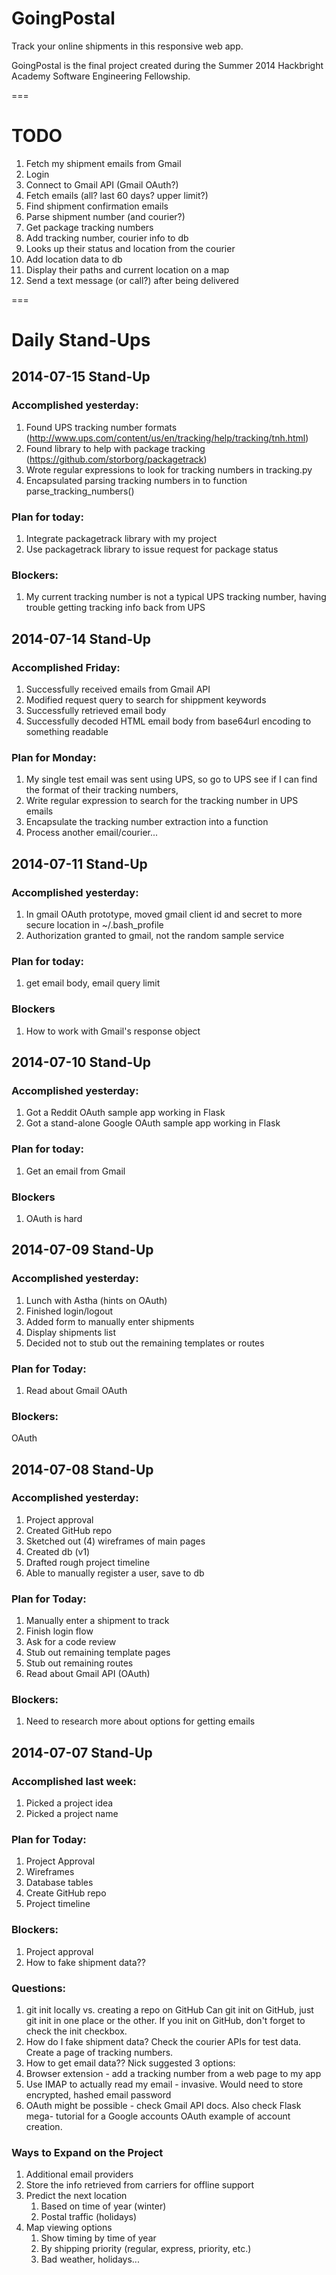 GoingPostal
===========

Track your online shipments in this responsive web app.

GoingPostal is the final project created during the Summer 2014 Hackbright Academy Software Engineering Fellowship.



===
# TODO

1.  Fetch my shipment emails from Gmail
  1.  Login
  2.  Connect to Gmail API (Gmail OAuth?)
  3.  Fetch emails (all? last 60 days? upper limit?)
  4.  Find shipment confirmation emails
  5.  Parse shipment number (and courier?)
2.  Get package tracking numbers
  1.  Add tracking number, courier info to db
3.  Looks up their status and location from the courier
  1.  Add location data to db
4.  Display their paths and current location on a map
5.  Send a text message (or call?) after being delivered

===

# Daily Stand-Ups

## 2014-07-15 Stand-Up

### Accomplished yesterday:
1.  Found UPS tracking number formats 
(http://www.ups.com/content/us/en/tracking/help/tracking/tnh.html)
2.  Found library to help with package tracking
(https://github.com/storborg/packagetrack)
3.  Wrote regular expressions to look for tracking numbers in tracking.py
4.  Encapsulated parsing tracking numbers in to function parse_tracking_numbers()

### Plan for today:
1.  Integrate packagetrack library with my project
2.  Use packagetrack library to issue request for package status

### Blockers:
1.  My current tracking number is not a typical UPS tracking number, having
    trouble getting tracking info back from UPS


## 2014-07-14 Stand-Up

### Accomplished Friday:
1.  Successfully received emails from Gmail API
2.  Modified request query to search for shippment keywords
3.  Successfully retrieved email body
4.  Successfully decoded HTML email body from base64url encoding to something
    readable

### Plan for Monday:
1.  My single test email was sent using UPS, so go to UPS see if I can find the
    format of their tracking numbers,
2.  Write regular expression to search for the tracking number in UPS emails
3.  Encapsulate the tracking number extraction into a function
4.  Process another email/courier...

## 2014-07-11 Stand-Up

### Accomplished yesterday:
1.  In gmail OAuth prototype, moved gmail client id and 
    secret to more secure location in ~/.bash_profile
2.  Authorization granted to gmail, not the random sample service

### Plan for today:
1.  get email body, email query limit

### Blockers
1.  How to work with Gmail's response object

## 2014-07-10 Stand-Up

### Accomplished yesterday:
1.  Got a Reddit OAuth sample app working in Flask
2.  Got a stand-alone Google OAuth sample app working in Flask

### Plan for today:
1.  Get an email from Gmail

### Blockers
1.  OAuth is hard

## 2014-07-09 Stand-Up

### Accomplished yesterday:
1.  Lunch with Astha (hints on OAuth)
2.  Finished login/logout
3.  Added form to manually enter shipments
4.  Display shipments list
5.  Decided not to stub out the remaining templates or routes

### Plan for Today:
1.  Read about Gmail OAuth

### Blockers:
OAuth


## 2014-07-08 Stand-Up

### Accomplished yesterday:
1.  Project approval
2.  Created GitHub repo
3.  Sketched out (4) wireframes of main pages
4.  Created db (v1)
5.  Drafted rough project timeline
6.  Able to manually register a user, save to db

### Plan for Today:
1.  Manually enter a shipment to track
2.  Finish login flow
3.  Ask for a code review
4.  Stub out remaining template pages
5.  Stub out remaining routes
6.  Read about Gmail API (OAuth)

### Blockers:
1.  Need to research more about options for getting emails

## 2014-07-07 Stand-Up

### Accomplished last week:
1. Picked a project idea
2. Picked a project name

### Plan for Today:
1.  Project Approval
2.  Wireframes
3.  Database tables
4.  Create GitHub repo
5.  Project timeline

### Blockers:
1.  Project approval
2.  How to fake shipment data??

### Questions:
1.  git init locally vs. creating a repo on GitHub
Can git init on GitHub, just git init in one place or the other. 
If you init on GitHub, don't forget to check the init checkbox.
2.  How do I fake shipment data?
Check the courier APIs for test data.
Create a page of tracking numbers.
3.  How to get email data??  Nick suggested 3 options:
  1.  Browser extension - add a tracking number from a web page to my app
  2.  Use IMAP to actually read my email - invasive.  Would need to store
      encrypted, hashed email password
  3.  OAuth might be possible - check Gmail API docs. Also check Flask mega-
      tutorial for a Google accounts OAuth example of account creation.

### Ways to Expand on the Project
1.  Additional email providers
2.  Store the info retrieved from carriers for offline support
3.  Predict the next location
	1.  Based on time of year (winter)
	2.  Postal traffic (holidays)
4.  Map viewing options
	1.  Show timing by time of year
	2.  By shipping priority (regular, express, priority, etc.)
	3.  Bad weather, holidays...

